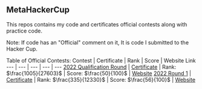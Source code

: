 ## MetaHackerCup

This repos contains my code and certificates official contests along with practice code.

Note: If code has an "Official" comment on it, It is code I submitted to the Hacker Cup.

Table of Official Contests:
Contest | Certificate | Rank | Score | Website Link
--- | --- | --- | --- | ---
[2022 Qualification Round](https://github.com/asubramanian08/MetaHackerCup/tree/master/2022-Qualification) | [Certificate](https://github.com/asubramanian08/MetaHackerCup/blob/master/2022-Certificates/QualificationRound.pdf) | Rank: $\frac{1005}{27603}$ | Score: $\frac{50}{100}$ | [Website](https://www.facebook.com/codingcompetitions/hacker-cup/2022/qualification-round/scoreboard?start=1000)
[2022 Round 1](https://github.com/asubramanian08/MetaHackerCup/tree/master/2022-Round1) | [Certificate](https://github.com/asubramanian08/MetaHackerCup/blob/master/2022-Certificates/Round1.pdf) | Rank: $\frac{335}{12330}$ | Score: $\frac{56}{100}$ | [Website](https://www.facebook.com/codingcompetitions/hacker-cup/2022/round-1/scoreboard?start=300)